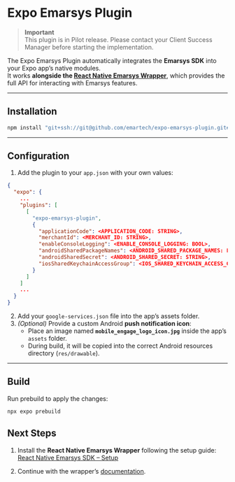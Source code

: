 # Expo Emarsys Plugin

> **Important**  
> This plugin is in Pilot release. Please contact your Client Success Manager before starting the implementation.

The Expo Emarsys Plugin automatically integrates the **Emarsys SDK** into your Expo app’s native modules.  
It works **alongside the [React Native Emarsys Wrapper](https://github.com/emartech/react-native-emarsys-sdk/wiki)**, which provides the full API for interacting with Emarsys features.

---

## Installation

```bash
npm install "git+ssh://git@github.com/emartech/expo-emarsys-plugin.git#<version>" --save
```

---

## Configuration

1. Add the plugin to your `app.json` with your own values:

```json
{
  "expo": {
    ...
    "plugins": [
      [
        "expo-emarsys-plugin",
        {
          "applicationCode": <APPLICATION_CODE: STRING>,
          "merchantId": <MERCHANT_ID: STRING>,
          "enableConsoleLogging": <ENABLE_CONSOLE_LOGGING: BOOL>,
          "androidSharedPackageNames": <ANDROID_SHARED_PACKAGE_NAMES: LIST>,
          "androidSharedSecret": <ANDROID_SHARED_SECRET: STRING>,
          "iosSharedKeychainAccessGroup": <IOS_SHARED_KEYCHAIN_ACCESS_GROUP: STRING>
        }
      ]
    ]
    ...
  }
}
```

2. Add your `google-services.json` file into the app’s assets folder.
3. *(Optional)* Provide a custom Android **push notification icon**:  
   - Place an image named **`mobile_engage_logo_icon.jpg`** inside the app’s `assets` folder.  
   - During build, it will be copied into the correct Android resources directory (`res/drawable`).  

---

## Build

Run prebuild to apply the changes:

```bash
npx expo prebuild
```

## Next Steps

1. Install the **React Native Emarsys Wrapper** following the setup guide: [React Native Emarsys SDK – Setup](https://github.com/emartech/react-native-emarsys-sdk?tab=readme-ov-file#setup)

2. Continue with the wrapper’s [documentation](https://github.com/emartech/react-native-emarsys-sdk/wiki#react-native-integration).
